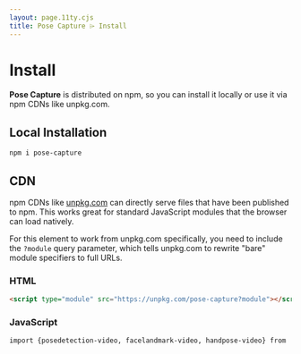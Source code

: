 ```yaml
---
layout: page.11ty.cjs
title: Pose Capture ⌲ Install
---
```


# Install

<strong>Pose Capture</strong> is distributed on npm, so you can install it locally or use it via npm CDNs like unpkg.com.

## Local Installation

```bash
npm i pose-capture
```

## CDN

npm CDNs like [unpkg.com]() can directly serve files that have been published to npm. This works great for standard JavaScript modules that the browser can load natively.

For this element to work from unpkg.com specifically, you need to include the `?module` query parameter, which tells unpkg.com to rewrite "bare" module specifiers to full URLs.

### HTML

```html
<script type="module" src="https://unpkg.com/pose-capture?module"></script>
```

### JavaScript

```html
import {posedetection-video, facelandmark-video, handpose-video} from 'https://unpkg.com/pose-capture?module';
```
